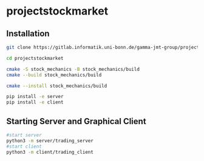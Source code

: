 # projectstockmarket

## Installation

```bash
git clone https://gitlab.informatik.uni-bonn.de/gamma-jmt-group/projectstockmarket.git

cd projectstockmarket

cmake -S stock_mechanics -B stock_mechanics/build
cmake --build stock_mechanics/build

cmake --install stock_mechanics/build

pip install -e server
pip install -e client

```

## Starting Server and Graphical Client

```bash
#start server
python3 -m server/trading_server
#start client
python3 -m client/trading_client
```
